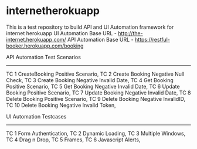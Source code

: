 # internetherokuapp
This is a test repository to build API and UI Automation framework for internet herokuapp
UI Automation Base URL - http://the-internet.herokuapp.com/
API Automation Base URL - https://restful-booker.herokuapp.com/booking


API Automation Test Scenarios
_____________________________________________	
TC 1	CreateBooking Positive Scenario,
TC 2	Create Booking Negative Null Check,
TC 3	Create Booking Negative Invalid Date,
TC 4	Get Booking Positive Scenario,
TC 5 	Get Booking Negative Invalid Date,
TC 6	Update Booking Positive Scenario,
TC 7	Update Booking Negative Invalid Date,
TC 8	Delete Booking Positive Scenario,
TC 9	Delete Booking Negative InvalidID,
TC 10	Delete Booking Negative Invalid Token,


UI Automation Testcases	
_____________________________________________	
TC 1	Form Authentication,
TC 2	Dynamic Loading,
TC 3	Multiple Windows,
TC 4	Drag n Drop,
TC 5 	Frames,
TC 6	Javascript Alerts,
